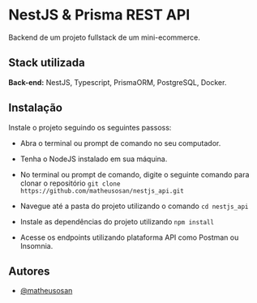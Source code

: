 # NestJS & Prisma REST API

Backend de um projeto fullstack de um mini-ecommerce.

## Stack utilizada

**Back-end:** NestJS, Typescript, PrismaORM, PostgreSQL, Docker.

## Instalação

Instale o projeto seguindo os seguintes passoss:

- Abra o terminal ou prompt de comando no seu computador.

- Tenha o NodeJS instalado em sua máquina.
- No terminal ou prompt de comando, digite o seguinte comando para clonar o repositório `git clone https://github.com/matheusosan/nestjs_api.git `
- Navegue até a pasta do projeto utilizando o comando `cd nestjs_api`
- Instale as dependências do projeto utilizando `npm install `
- Acesse os endpoints utilizando plataforma API como Postman ou Insomnia.

## Autores

- [@matheusosan](https://www.linkedin.com/in/matheusosan)
